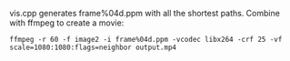 vis.cpp generates frame%04d.ppm with all the shortest paths. Combine with ffmpeg to create a movie:
```
ffmpeg -r 60 -f image2 -i frame%04d.ppm -vcodec libx264 -crf 25 -vf scale=1080:1080:flags=neighbor output.mp4
```
